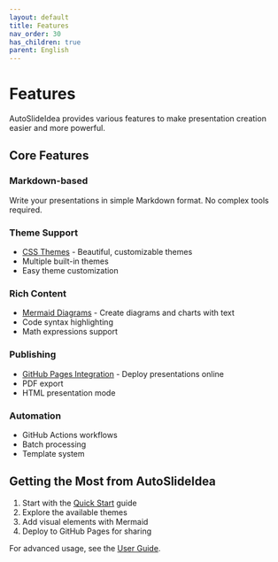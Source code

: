 ```yaml
---
layout: default
title: Features
nav_order: 30
has_children: true
parent: English
---
```


# Features

AutoSlideIdea provides various features to make presentation creation easier and more powerful.

## Core Features

### Markdown-based
Write your presentations in simple Markdown format. No complex tools required.

### Theme Support
- [CSS Themes](css-themes/) - Beautiful, customizable themes
- Multiple built-in themes
- Easy theme customization

### Rich Content
- [Mermaid Diagrams](mermaid/) - Create diagrams and charts with text
- Code syntax highlighting
- Math expressions support

### Publishing
- [GitHub Pages Integration](github-pages/) - Deploy presentations online
- PDF export
- HTML presentation mode

### Automation
- GitHub Actions workflows
- Batch processing
- Template system

## Getting the Most from AutoSlideIdea

1. Start with the [Quick Start](../quickstart/) guide
2. Explore the available themes
3. Add visual elements with Mermaid
4. Deploy to GitHub Pages for sharing

For advanced usage, see the [User Guide](../user-guide/).